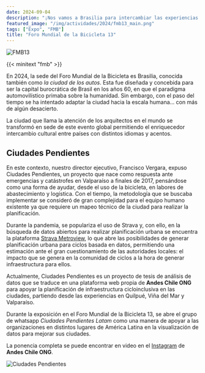 ```yaml
---
date: 2024-09-04
description: "¡Nos vamos a Brasilia para intercambiar las experiencias de movilidad activa y expusimos sobre Ciudades Pendientes!"
featured_image: "/img/actividades/2024/fmb13_main.png"
tags: ["Expo", "FMB"]
title: "Foro Mundial de la Bicicleta 13"
---
```


![FMB13](/img/actividades/2024/fmb13_long.jpeg)

{{< minitext "fmb" >}}

En 2024, la sede del Foro Mundial de la Bicicleta es Brasilia, conocida también como _la ciudad de los autos_. Esta fue diseñada y concebida para ser la capital burocrática de Brasil en los años 60, en que el paradigma automovilístico primaba sobre la humanidad. Sin embargo, con el paso del tiempo se ha intentado adaptar la ciudad hacia la escala humana... con más de algún desacierto.

La ciudad que llama la atención de los arquitectos en el mundo se transformó en sede de este evento global permitiendo el enriquecedor intercambio cultural entre países con distintos idiomas y acentos.

## Ciudades Pendientes

En este contexto, nuestro director ejecutivo, Francisco Vergara, expuso Ciudades Pendientes, un proyecto que nace como respuesta ante emergencias y catástrofes en Valparaíso a finales de 2017, pensándose como una forma de ayudar, desde el uso de la bicicleta, en labores de abastecimiento y logística. Con el tiempo, la metodología que se buscaba implementar se consideró de gran complejidad para el equipo humano existente ya que requiere un mapeo técnico de la ciudad para realizar la planificación.

Durante la pandemia, se populariza el uso de Strava y, con ello, en la búsqueda de datos abiertos para realizar planificación urbana se encuentra la plataforma [Strava Metroview](https://metroview.strava.com/), lo que abre las posibilidades de generar planificación urbana para ciclos basada en datos, permitiendo una estimación ante el gran cuestionamiento de las autoridades locales: el impacto que se genera en la comunidad de ciclos a la hora de generar infraestructura para ellos.

Actualmente, Ciudades Pendientes es un proyecto de tesis de análisis de datos que se traduce en una plataforma web propia de **Andes Chile ONG** para apoyar la planificación de infraestructura cicloinclusiva en las ciudades, partiendo desde las experiencias en Quilpué, Viña del Mar y Valparaíso.

Durante la exposición en el Foro Mundial de la Bicicleta 13, se abre el grupo de whatsapp _Ciudades Pendientes Latam_ como una manera de apoyar a las organizaciones en distintos lugares de América Latina en la visualización de datos para mejorar sus ciudades.

La ponencia completa se puede encontrar en video en el [Instagram](https://www.instagram.com/p/C_oyIJhPxKo/) de **Andes Chile ONG**.

![Ciudades Pendientes](/img/actividades/2024/ciudadespendientes_fmb13.jpeg)
